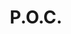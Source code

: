 ---
pid: RS309
title: P.O.C.
location_transcription: City Hall
zipcode: 
outside_phl: 
neighborhood: 
age: '21'
age_range: 20-29
instagram: 
image_file_name: RS_309.jpg
proposal_transcription: A monument to people of color. The people who built this nation,
  the people who's land this belongs to, the people who are responsible for all cultures
  it seems. Religion (and its perverse) most modern necessity, P.O.C. are responsible
  for everything you're thankful for.
topic: African Americans,History,Race Ethnicity
topic_summary: 0, 0, 0
type: Other No Form
keywords_other: 
credit: Da Yout
image_labels: 
twitter: 
facebook: 
permalink: "/monuments/rs309/"
layout: item-page
---